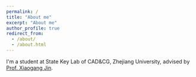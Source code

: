 ```yaml
---
permalink: /
title: "About me"
excerpt: "About me"
author_profile: true
redirect_from: 
  - /about/
  - /about.html
---
```


I'm a student at State Key Lab of CAD&CG, Zhejiang University, advised by [Prof. Xiaogang Jin](http://www.cad.zju.edu.cn/home/jin/).

